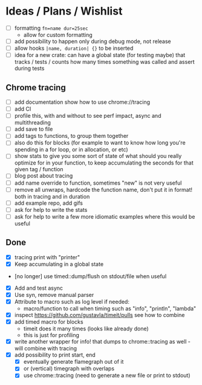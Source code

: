 # Ideas / Plans / Wishlist
- [ ] formatting ``fn=name dur=25sec``
    - allow for custom formatting
- [ ] add possibility to happen only during debug mode, not release
- [ ] allow hooks `|name, duration| {}` to be inserted
- [ ] idea for a new crate: can have a global state (for testing maybe) that tracks / tests / counts how many times something was called and assert during tests

## Chrome tracing
- [ ] add documentation show how to use chrome://tracing
- [ ] add CI
- [ ] profile this, with and without to see perf impact, async and multithreading
- [ ] add save to file
- [ ] add tags to functions, to group them together
- [ ] also do this for blocks (for example to want to know how long you're spending in a for loop, or in allocation, or etc)
- [ ] show stats to give you some sort of state of what should you really optimize for in your function, to keep accumulating the seconds for that given tag / function
- [ ] blog post about tracing
- [ ] add name override to function, sometimes "new" is not very useful
- [ ] remove all unwraps, hardcode the function name, don't put it in format! both in tracing and in duration
- [ ] add example repo, add gifs
- [ ] ask for help to write the stats
- [ ] ask for help to write a few more idiomatic examples where this would be useful

## Done
- [x] tracing print with "printer"
- [x] Keep accumulating in a global state
- [no longer] use timed::dump/flush on stdout/file when useful
- [x] Add and test async
- [x] Use syn, remove manual parser
- [x] Attribute to macro such as log level if needed:
    - macro/function to call when timing such as "info", "println", "lambda"
- [x] inspect https://github.com/gustavla/timeit/pulls see how to combine
- [x] add timed macro for blocks
    - timeit does it many times (looks like already done)
    - this is just for profiling
- [x] write another wrapper for info! that dumps to chrome::tracing as well - will combine with tracing
- [x] add possibility to print start, end
    - [x] eventually generate flamegraph out of it
    - [x] or (vertical) timegraph with overlaps
    - [x] use chrome::tracing (need to generate a new file or print to stdout)